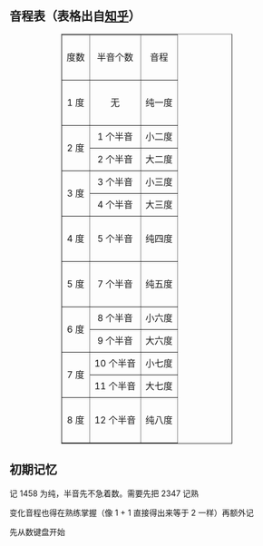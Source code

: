 <h2 id="音程表（表格出自知乎）">音程表（表格出自<a href="https://zhuanlan.zhihu.com/p/23039640">知乎</a>）</h2>
<div style="width: 60%; text-align: center;">
  <table style="width: 100%; text-align: center; margin-left: 30%; " border="1" cellspacing="0">
    <tr height="80">
      <td>度数</td>
      <td>半音个数</td>
      <td>音程</td>
    </tr>
    <tr height="80">
      <td>1 度</td>
      <td>无</td>
      <td>纯一度</td>
    </tr>
    <tr height="40">
      <td rowspan="2">2 度</td>
      <td>1 个半音</td>
      <td>小二度</td>
    </tr>
    <tr height="40">
      <td>2 个半音</td>
      <td>大二度</td>
    </tr>
    <tr height="40">
      <td rowspan="2">3 度</td>
      <td>3 个半音</td>
      <td>小三度</td>
    </tr>
    <tr height="40">
      <td>4 个半音</td>
      <td>大三度</td>
    </tr>
    <tr height="80">
      <td>4 度</td>
      <td>5 个半音</td>
      <td>纯四度</td>
    </tr>
    <tr height="80">
      <td>5 度</td>
      <td>7 个半音</td>
      <td>纯五度</td>
    </tr>
    <tr height="40">
      <td rowspan="2">6 度</td>
      <td>8 个半音</td>
      <td>小六度</td>
    </tr>
    <tr height="40">
      <td>9 个半音</td>
      <td>大六度</td>
    </tr>
    <tr height="40">
      <td rowspan="2">7 度</td>
      <td>10 个半音</td>
      <td>小七度</td>
    </tr>
    <tr height="40">
      <td>11 个半音</td>
      <td>大七度</td>
    </tr>
    <tr height="80">
      <td>8 度</td>
      <td>12 个半音</td>
      <td>纯八度</td>
    </tr>
  </table>
</div>

<h2 id="初期记忆">初期记忆</h2>
<p>记 1458 为纯，半音先不急着数。需要先把 2347 记熟</p>
<p>变化音程也得在熟练掌握（像 1 + 1 直接得出来等于 2 一样）再额外记</p>
<p>先从数键盘开始</p>
